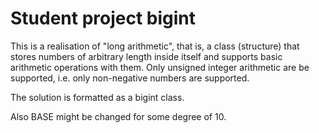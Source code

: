 # Student project bigint

This is a realisation of "long arithmetic", that is, a class (structure) that stores numbers of arbitrary length inside itself and supports basic arithmetic operations with them. Only unsigned integer arithmetic are be supported, i.e. only non-negative numbers are supported.

The solution is formatted as a bigint class.

Also BASE might be changed for some degree of 10.
